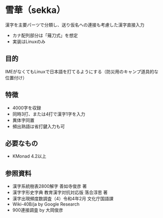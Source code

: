 # 雪華（sekka）
漢字を主要パーツで分類し、送り仮名への連接も考慮した漢字直接入力

- カナ配列部分は「薙刀式」を想定
- 実装はLinuxのみ

## 目的
IMEがなくてもLinuxで日本語を打てるようにする（防災用のキャンプ道具的な位置付け）

## 特徴
- 4000字を収録
- 同時3打、または4打で漢字1字を入力
- 異体字同置
- 頻出熟語は省打鍵入力も可

## 必要なもの
- KMonad 4.2以上

## 参照資料
- 漢字系統樹表2800解字 善如寺俊彦 著
- 漢字字形史字典 教育漢字対抗対応版 落合淳思 著
- 漢字出現頻度数調査（4）令和4年2月 文化庁国語課
- Wiki-40B/ja by Google Research
- 900連接調査 by 大岡俊彦
